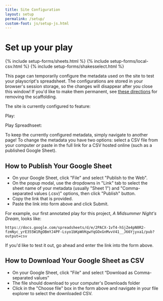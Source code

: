 ```yaml
---
title: Site Configuration
layout: setup
permalink: /setup/
custom-foot: js/setup-js.html
---
```


# Set up your play

{% include setup-forms/sheets.html %}
{% include setup-forms/local-csv.html %}
{% include setup-forms/shakesselect.html %}


This page can temporarily configure the metadata used on the site to test your playscript's spreadsheet. The configurations are stored in your browser's session storage, so the changes will disappear after you close this window! If you'd like to make them permanent, see [these directions](#notgoinganywhereyet) for removing the scaffolding.

The site is currently configured to feature:
<div class="my-4">
<p class="ms-4">Play: <span id="play_title_check" class="fst-italic"></span></p>
<p class="ms-4">Play Spreadhseet: <span id="current-metadata" class="fst-italic"></span> </p>
</div>

To keep the currently configured metadata, simply navigate to another page!
To change the metadata you have two options: select a CSV file from your computer *or* paste in the full link for a CSV hosted online (such as a published Google Sheet).

## How to Publish Your Google Sheet

- On your Google Sheet, click "File" and select "Publish to the Web".
- On the popup modal, use the dropdowns in "Link" tab to select the sheet name of your metadata (usually "Sheet 1") and "Comma-separated values (.csv)" options, then click "Publish" button.
- Copy the link that is provided.
- Paste the link into form above and click Submit.

For example, our first annotated play for this project, *A Midsummer Night's Dream*, looks like:

`https://docs.google.com/spreadsheets/d/e/2PACX-1vT4-hSjZe4pN0R2-fzmNyc_yrE355W1RgOBmYJ4PF-Lsyo1bKpWVKgwYqGOxGnMvvV41__J66Yjyxa1/pub?output=csv`

If you'd like to test it out, go ahead and enter the link into the form above. 

## How to Download Your Google Sheet as CSV

- On your Google Sheet, click "File" and select “Download as Comma-separated values”
- The file should download to your computer's Downloads folder
- Click in the "Choose file" box in the form above and navigate in your file explorer to select the downloaded CSV.